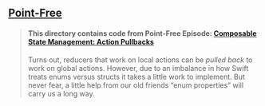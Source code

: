 ## [Point-Free](https://www.pointfree.co)

> #### This directory contains code from Point-Free Episode: [Composable State Management: Action Pullbacks](https://www.pointfree.co/episodes/ep70-composable-state-management-action-pullbacks)
>
> Turns out, reducers that work on local actions can be _pulled back_ to work on global actions. However, due to an imbalance in how Swift treats enums versus structs it takes a little work to implement. But never fear, a little help from our old friends “enum properties” will carry us a long way.
